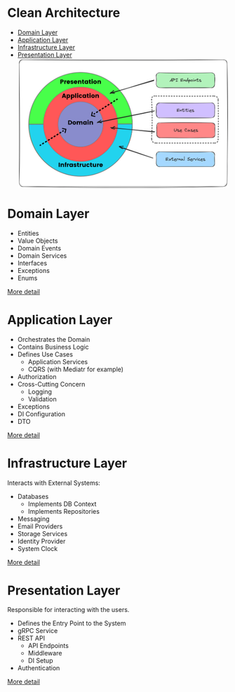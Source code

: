 # Clean Architecture
* [Domain Layer](#domain-layer)
* [Application Layer](#application-layer)
* [Infrastructure Layer](#infrastructure-layer)
* [Presentation Layer](#presentation-layer)
![system schema](./images/clean-architecture.png "A title")

# Domain Layer
* Entities
* Value Objects
* Domain Events
* Domain Services
* Interfaces
* Exceptions
* Enums

[More detail](Domain%20Layer.md)

# Application Layer
* Orchestrates the Domain
* Contains Business Logic
* Defines Use Cases
  * Application Services
  * CQRS (with Mediatr for example)
* Authorization
* Cross-Cutting Concern
  * Logging
  * Validation
* Exceptions
* DI Configuration
* DTO

[More detail](Application%20Layer.md)

# Infrastructure Layer
Interacts with External Systems:
* Databases
  * Implements DB Context
  * Implements Repositories
* Messaging
* Email Providers
* Storage Services 
* Identity Provider
* System Clock

[More detail](Infrastructure%20Layer.md)

# Presentation Layer
Responsible for interacting with the users.

* Defines the Entry Point to the System
* gRPC Service
* REST API
  * API Endpoints
  * Middleware
  * DI Setup
* Authentication

[More detail](Presentation%20Layer.md)
